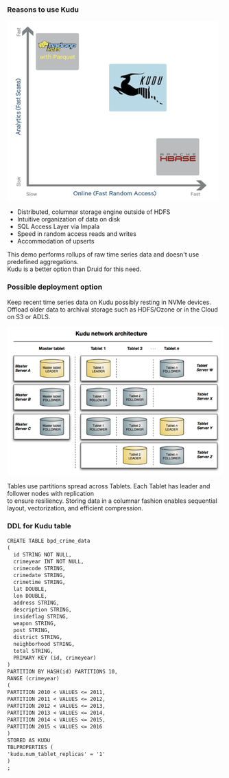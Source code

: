 ### Reasons to use Kudu <br>

<img src="./images/parquet-kudu-hbase.png" alt="Kudu positioning"/><br>
<ul>
<li>Distributed, columnar storage engine outside of HDFS</li>
<li>Intuitive organization of data on disk</li>
<li>SQL Access Layer via Impala</li>
<li>Speed in random access reads and writes</li>
<li>Accommodation of upserts</li>
</ul>

This demo performs rollups of raw time series data and doesn't use predefined aggregations. <br>
Kudu is a better option than Druid for this need. <br>

### Possible deployment option

Keep recent time series data on Kudu possibly resting in NVMe devices. <br>
Offload older data to archival storage such as HDFS/Ozone or in the Cloud on S3 or ADLS. <br>

<img src="./images/kudu-architecture.png" alt="Kudu architecture"/><br>

Tables use partitions spread across Tablets. Each Tablet has leader and follower nodes with replication <br>
to ensure resiliency. Storing data in a columnar fashion enables sequential layout, vectorization, and efficient compression. <br>

### DDL for Kudu table <br>

```
CREATE TABLE bpd_crime_data 
( 
  id STRING NOT NULL, 
  crimeyear INT NOT NULL, 
  crimecode STRING,
  crimedate STRING,
  crimetime STRING,
  lat DOUBLE,
  lon DOUBLE,
  address STRING,
  description STRING,
  insideflag STRING,
  weapon STRING,
  post STRING,
  district STRING,
  neighborhood STRING,
  total STRING,
  PRIMARY KEY (id, crimeyear)
)
PARTITION BY HASH(id) PARTITIONS 10,
RANGE (crimeyear)
(
PARTITION 2010 < VALUES <= 2011,
PARTITION 2011 < VALUES <= 2012,
PARTITION 2012 < VALUES <= 2013,
PARTITION 2013 < VALUES <= 2014,
PARTITION 2014 < VALUES <= 2015,
PARTITION 2015 < VALUES <= 2016
)
STORED AS KUDU
TBLPROPERTIES (
'kudu.num_tablet_replicas' = '1'
)
;
```


